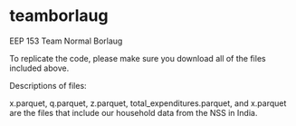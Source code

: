# teamborlaug
EEP 153 Team Normal Borlaug

To replicate the code, please make sure you download all of the files included above.

Descriptions of files:

x.parquet, q.parquet, z.parquet, total_expenditures.parquet, and x.parquet are the files that include our household data from the NSS in India.




